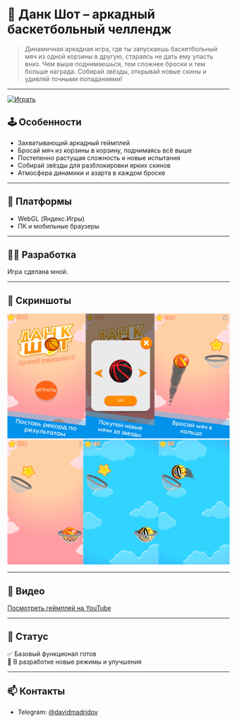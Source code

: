 # 🏀 Данк Шот – аркадный баскетбольный челлендж

> Динамичная аркадная игра, где ты запускаешь баскетбольный мяч из одной корзины в другую, стараясь не дать ему упасть вниз. Чем выше поднимаешься, тем сложнее броски и тем больше награда. Собирай звёзды, открывай новые скины и удивляй точными попаданиями!

---

[![Играть](https://yandex.ru/games/app/460314?lang=ru)](ССЫЛКА_НА_ИГРУ)


## 🕹️ Особенности

- Захватывающий аркадный геймплей  
- Бросай мяч из корзины в корзину, поднимаясь всё выше  
- Постепенно растущая сложность и новые испытания  
- Собирай звёзды для разблокировки ярких скинов  
- Атмосфера динамики и азарта в каждом броске  

---

## 🔧 Платформы

- WebGL (Яндекс.Игры)  
- ПК и мобильные браузеры  

---

## 👨‍💻 Разработка

Игра сделана мной.

---

## 📸 Скриншоты

![Главный экран](media/screen1.png)  
![Геймплей](media/screen2.png)   

---

## 🎥 Видео

[Посмотреть геймплей на YouTube](https://youtube.com/shorts/XXXXXXXXXXX)  

---

## 📌 Статус

✅ Базовый функционал готов  
🔄 В разработке новые режимы и улучшения  

---

## 📫 Контакты

- Telegram: [@davidmadridov](https://t.me/davidmadridov)
